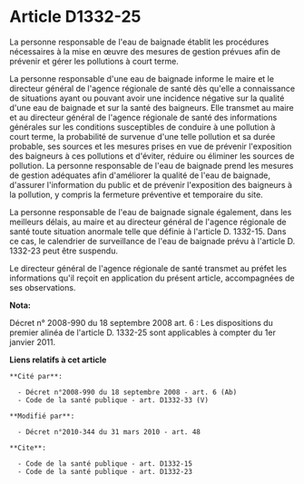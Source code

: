 # Article D1332-25

La personne responsable de l'eau de baignade établit les procédures nécessaires à la mise en œuvre des mesures de gestion
prévues afin de prévenir et gérer les pollutions à court terme. 

La personne responsable d'une eau de baignade informe le maire et le directeur général de l'agence régionale de santé  dès
qu'elle a connaissance de situations ayant ou pouvant avoir une incidence négative sur la qualité d'une eau de baignade et
sur la santé des baigneurs. Elle transmet au maire et au directeur général de l'agence régionale de santé  des informations
générales sur les conditions susceptibles de conduire à une pollution à court terme, la probabilité de survenue d'une telle
pollution et sa durée probable, ses sources et les mesures prises en vue de prévenir l'exposition des baigneurs à ces
pollutions et d'éviter, réduire ou éliminer les sources de pollution. La personne responsable de l'eau de baignade prend les
mesures de gestion adéquates afin d'améliorer la qualité de l'eau de baignade, d'assurer l'information du public et de
prévenir l'exposition des baigneurs à la pollution, y compris la fermeture préventive et temporaire du site. 

La personne responsable de l'eau de baignade signale également, dans les meilleurs délais, au maire et au directeur général
de l'agence régionale de santé  toute situation anormale telle que définie à l'article D. 1332-15. Dans ce cas, le calendrier
de surveillance de l'eau de baignade prévu à l'article D. 1332-23 peut être suspendu.

Le directeur général de l'agence régionale de santé transmet au préfet les  informations qu'il reçoit en application du
présent article, accompagnées de ses  observations.

**Nota:**

Décret n° 2008-990 du 18 septembre 2008 art. 6 : Les dispositions du premier alinéa de l'article D. 1332-25 sont applicables
à compter du 1er janvier 2011.

**Liens relatifs à cet article**

	**Cité par**:

	  - Décret n°2008-990 du 18 septembre 2008 - art. 6 (Ab)
	  - Code de la santé publique - art. D1332-33 (V)

	**Modifié par**:

	  - Décret n°2010-344 du 31 mars 2010 - art. 48

	**Cite**:

	  - Code de la santé publique - art. D1332-15
	  - Code de la santé publique - art. D1332-23
